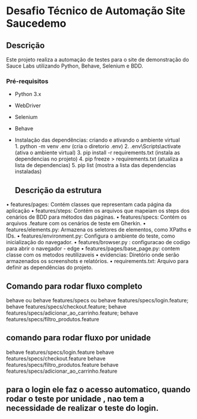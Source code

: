 # Desafio Técnico de Automação Site Saucedemo

## Descrição

Este projeto realiza a automação de testes para o site de demonstração do Sauce Labs utilizando Python, Behave, Selenium e BDD.

### Pré-requisitos

- Python 3.x
- WebDriver
- Selenium
- Behave


- Instalação das dependências:
    criando e ativando o ambiente virtual  
            1. python -m venv .env (cria o diretorio .env)
            2. .env\Scripts\activate (ativa o ambiente virtual)
            3. pip install -r requirements.txt (instala as dependencias no projeto)
            4. pip freeze > requirements.txt (atualiza a lista de dependencias)
            5. pip list (mostra a lista das dependencias instaladas)





    ## Descrição da estrutura
•  features/pages: Contém classes que representam cada página da aplicação
•  features/steps: Contém os arquivos que mapeiam os steps dos cenários de BDD para métodos das páginas.
•  features/specs: Contém os arquivos .feature com os cenários de teste em Gherkin.
•  features/elements.py: Armazena os seletores de elementos, como XPaths e IDs.
•  features/environment.py: Configura o ambiente do teste, como inicialização do navegador.
•  features/browser.py : configuracao de codigo para abrir o navegador - edge
•  features/pages/base_page.py: contem classe com os metodos reutilizaveis
•  evidencias: Diretório onde serão armazenados os screenshots e relatórios.
•  requirements.txt: Arquivo para definir as dependências do projeto.

 ## Comando para rodar fluxo completo
   behave
   ou
   behave features/specs
   ou
   behave features/specs/login.feature; behave features/specs/checkout.feature; behave features/specs/adicionar_ao_carrinho.feature; behave features/specs/filtro_produtos.feature


 ## comando para rodar fluxo por unidade
   behave features/specs/login.feature
   behave features/specs/checkout.feature
   behave features/specs/filtro_produtos.feature
   behave features/specs/adicionar_ao_carrinho.feature

## para o login ele faz o acesso automatico, quando rodar o teste por unidade , nao tem a necessidade de realizar o teste do login. 
   
  




